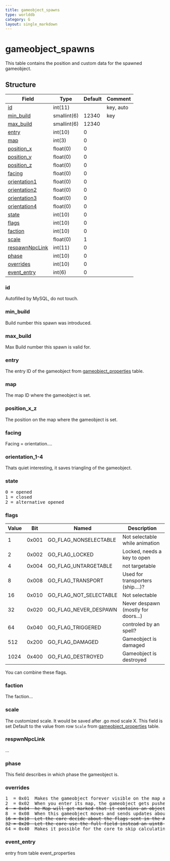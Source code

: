 ```yaml
---
title: gameobject_spawns
type: worlddb
category: G
layout: single_markdown
---
```


# gameobject_spawns
This table contains the position and custom data for the spawned gameobject.

## Structure

Field                                   | Type          | Default | Comment 
--------------------------------------- | ------------- | ------- | --------
[id](#id)                               | int(11)       |         | key, auto
[min_build](#min_build)                 | smallint(6)   | 12340   | key
[max_build](#max_build)                 | smallint(6)   | 12340   |
[entry](#entry)                         | int(10)       | 0       |         
[map](#map)                             | int(3)        | 0       |         
[position_x](#position_x_z)             | float(0)      | 0       |         
[position_y](#position_x_z)             | float(0)      | 0       |         
[position_z](#position_x_z)             | float(0)      | 0       |         
[facing](#facing)                       | float(0)      | 0       |         
[orientation1](#orientation_1-4)        | float(0)      | 0       |         
[orientation2](#orientation_1-4)        | float(0)      | 0       |         
[orientation3](#orientation_1-4)        | float(0)      | 0       |         
[orientation4](#orientation_1-4)        | float(0)      | 0       |         
[state](#state)                         | int(10)       | 0       |         
[flags](#flags)                         | int(10)       | 0       |         
[faction](#faction)                     | int(10)       | 0       |         
[scale](#scale)                         | float(0)      | 1       |         
[respawnNpcLink](#respawnNpcLink)       | int(11)       | 0       |         
[phase](#phase)                         | int(10)       | 0       |         
[overrides](#overrides)                 | int(10)       | 0       |         
[event_entry](#event_entry)             | int(6)        | 0       |   

### id

Autofilled by MySQL, do not touch.

### min_build

Build number this spawn was introduced.

### max_build

Max Build number this spawn is valid for.


### entry

The entry ID of the gameobject from [gameobject_properties](/Wiki/database/world/gameobject_properties/ "Gameobject properties") table.

### map

The map ID where the gameobject is set.

### position_x_z

The position on the map where the gameobject is set.

### facing

Facing = orientation....

### orientation_1-4

Thats quiet interesting, it saves triangling of the gameobject.

### state

<pre>
0 = opened
1 = closed
2 = alternative opened
</pre>

### flags

Value | Bit   | Named                  | Description                        
----- | ----- | ---------------------- | -----------------------------------
1     | 0x001 | GO_FLAG_NONSELECTABLE  | Not selectable while animation     
2     | 0x002 | GO_FLAG_LOCKED         | Locked, needs a key to open        
4     | 0x004 | GO_FLAG_UNTARGETABLE   | not targetable                     
8     | 0x008 | GO_FLAG_TRANSPORT      | Used for transporters (ship....)?  
16    | 0x010 | GO_FLAG_NOT_SELECTABLE | Not selectable                     
32    | 0x020 | GO_FLAG_NEVER_DESPAWN  | Never despawn (mostly for doors...)
64    | 0x040 | GO_FLAG_TRIGGERED      | controled by an spell?             
512   | 0x200 | GO_FLAG_DAMAGED        | Gameobject is damaged              
1024  | 0x400 | GO_FLAG_DESTROYED      | Gameobject is destroyed            

You can combine these flags.

### faction

The faction...

### scale

The customized scale. It would be saved after .go mod scale X. This field is set Default to the value from row `Scale` from [gameobject_properties](/Wiki/database/world/gameobject_properties/ "Gameobject properties") table.

### respwnNpcLink

...

### phase

This field describes in which phase the gameobject is.

### overrides

<pre>
1  = 0x01  Makes the gameobject forever visible on the map after you saw it at least once.
2  = 0x02  When you enter its map, the gameobject gets pushed to you no matter how far it is (but only for players).
<strike>4  = 0x04  he Map will get marked that it contains an object like this.</strike>
8  = 0x08  When this gameobject moves and sends updates about it's position, do so in the second range - MapMgr::ChangeObjectLocation, +/- 6 units wide instead of +/- 1.
<strike>16 = 0x10  Let the core decide about the flags sent in the A9 - example: 252 instead of 352 for Deeprun Tram.</strike>
<strike>32 = 0x20  Let the core use the full field instead an uint8 in GAMEOBJECT_BYTES_1, if the database creator knows what to do with it.</strike>
64 = 0x40  Makes it possible for the core to skip calculating these fields and use whatever was specified in the spawn.
</pre>

### event_entry

entry from table event_properties
